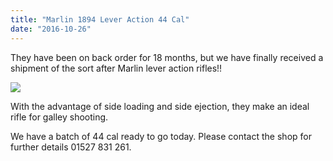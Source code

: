 ```yaml
---
title: "Marlin 1894 Lever Action 44 Cal"
date: "2016-10-26"
---
```


They have been on back order for 18 months, but we have finally received a shipment of the sort after Marlin lever action rifles!!

![](https://res.cloudinary.com/shooting-supplies/image/upload/v1573564297/1894_apjzin_jltbeg-1_ciibwy.png)

With the advantage of side loading and side ejection, they make an ideal rifle for galley shooting.

We have a batch of 44 cal ready to go today. Please contact the shop for further details 01527 831 261.
